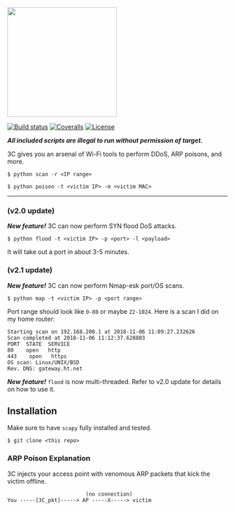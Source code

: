 
<img src="https://github.com/PyDever/AirCat/blob/master/img/3c%20(1).png" width="250">

 [![Build status](https://ci.appveyor.com/api/projects/status/pjxh5g91jpbh7t84?svg=true)](https://ci.appveyor.com/project/tygerbytes/resourcefitness) 
[![Coveralls](https://coveralls.io/repos/github/tygerbytes/ResourceFitness/badge.svg?branch=master)](https://coveralls.io/github/tygerbytes/ResourceFitness?branch=master) 
[![License](https://img.shields.io/badge/License-BSD%202--Clause-orange.svg)](https://opensource.org/licenses/BSD-2-Clause)
<br>

***All included scripts are illegal to run without permission of target.***

3C gives you an arsenal of Wi-Fi tools to perform DDoS, ARP poisons, and more. 
```
$ python scan -r <IP range>
```
```
$ python poison -t <victim IP> -m <victim MAC>
```
<hr>

### (v2.0 update)

***New feature!***
3C can now perform SYN flood DoS attacks.
```
$ python flood -t <victim IP> -p <port> -l <payload>
```
It will take out a port in about 3-5 minutes.

### (v2.1 update)

***New feature!*** 
3C can now perform Nmap-esk port/OS scans.
```
$ python map -t <victim IP> -p <port range>
```
Port range should look like `0-80` or maybe `22-1024`.
Here is a scan I did on my home router:
```
Starting scan on 192.168.200.1 at 2018-11-06 11:09:27.232626 
Scan completed at 2018-11-06 11:12:37.628803
PORT  STATE  SERVICE
80    open   http
443    open   https
OS scan: Linux/UNIX/BSD
Rev. DNS: gateway.ht.net
```

***New feature!***
`flood` is now multi-threaded. Refer to v2.0 update
for details on how to use it.

## Installation 
Make sure to have `scapy` fully installed and tested.
```
$ git clone <this repo>
```

### ARP Poison Explanation
3C injects your access point with venomous ARP packets that kick the victim offline. 
```
                         (no connection)
You -----[3C_pkt]-----> AP -----X-----> victim
```

